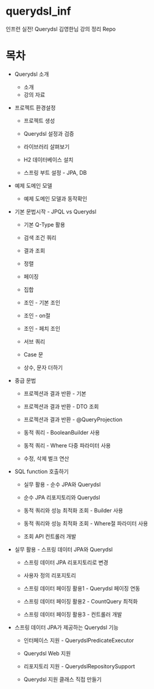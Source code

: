# querydsl_inf
인프런 실전! Querydsl 김영한님 강의 정리 Repo


# 목차
* Querydsl 소개
  * 소개
  * 강의 자료

* 프로젝트 환경설정
  * 프로젝트 생성

  * Querydsl 설정과 검증

  * 라이브러리 살펴보기

  * H2 데이터베이스 설치

  * 스프링 부트 설정 - JPA, DB

* 예제 도메인 모델
  * 예제 도메인 모델과 동작확인

* 기본 문법시작 - JPQL vs Querydsl
  * 기본 Q-Type 활용
  
  * 검색 조건 쿼리

  * 결과 조회

  * 정렬

  * 페이징

  * 집합

  * 조인 - 기본 조인

  * 조인 - on절

  * 조인 - 페치 조인

  * 서브 쿼리

  * Case 문

  * 상수, 문자 더하기

* 중급 문법

  * 프로젝션과 결과 반환 - 기본

  * 프로젝션과 결과 반환 - DTO 조회

  * 프로젝션과 결과 반환 - @QueryProjection

  * 동적 쿼리 - BooleanBuilder 사용

  * 동적 쿼리 - Where 다중 파라미터 사용

  * 수정, 삭제 벌크 연산

* SQL function 호출하기
  * 실무 활용 - 순수 JPA와 Querydsl
  * 순수 JPA 리포지토리와 Querydsl

  * 동적 쿼리와 성능 최적화 조회 - Builder 사용

  * 동적 쿼리와 성능 최적화 조회 - Where절 파라미터 사용

  * 조회 API 컨트롤러 개발

* 실무 활용 - 스프링 데이터 JPA와 Querydsl
  * 스프링 데이터 JPA 리포지토리로 변경
  * 사용자 정의 리포지토리

  * 스프링 데이터 페이징 활용1 - Querydsl 페이징 연동

  * 스프링 데이터 페이징 활용2 - CountQuery 최적화

  * 스프링 데이터 페이징 활용3 - 컨트롤러 개발

* 스프링 데이터 JPA가 제공하는 Querydsl 기능
  * 인터페이스 지원 - QuerydslPredicateExecutor

  * Querydsl Web 지원

  * 리포지토리 지원 - QuerydslRepositorySupport

  * Querydsl 지원 클래스 직접 만들기


